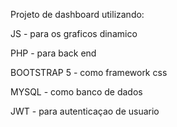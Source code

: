 Projeto de dashboard utilizando:

<p>JS          - para os graficos dinamico</p>
<p>PHP         - para back end</p>
<p>BOOTSTRAP 5 - como framework css</p>
<p>MYSQL       - como banco de dados</p>
<p>JWT         - para autenticaçao de usuario</p>
